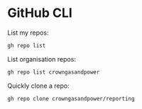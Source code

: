 # GitHub CLI

List my repos:

```bash
gh repo list
```

List organisation repos:

```bash
gh repo list crowngasandpower
```

Quickly clone a repo:

```bash
gh repo clone crowngasandpower/reporting
```

